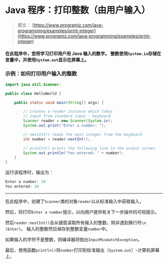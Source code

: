 # Java 程序：打印整数（由用户输入）

> 原文： [https://www.programiz.com/java-programming/examples/print-integer](https://www.programiz.com/java-programming/examples/print-integer)

#### 在此程序中，您将学习打印用户用 Java 输入的数字。 整数使用`System.in`存储在变量中，并使用`System.out`显示在屏幕上。

### 示例：如何打印用户输入的整数

```java
import java.util.Scanner;

public class HelloWorld {

    public static void main(String[] args) {

        // Creates a reader instance which takes
        // input from standard input - keyboard
        Scanner reader = new Scanner(System.in);
        System.out.print("Enter a number: ");

        // nextInt() reads the next integer from the keyboard
        int number = reader.nextInt();

        // println() prints the following line to the output screen
        System.out.println("You entered: " + number);
    }
}
```

运行该程序时，输出为：

```java
Enter a number: 10
You entered: 10
```

* * *

在此程序中，创建了`Scanner`类的对象`reader`以从标准输入中获取输入。

然后，将打印`Enter a number`提示，以向用户提供有关下一步操作的可视提示。

然后`reader.nextInt()`会从键盘读取所有输入的整数，除非遇到换行符`\n (Enter)`。 输入的整数然后保存到整数变量`number`中。

如果输入的字符不是整数，则编译器将抛出`InputMismatchException`。

最后，使用函数`println()`将`number`打印到标准输出（`System.out`）-计算机屏幕上。